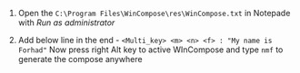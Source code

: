 1. Open the `C:\Program Files\WinCompose\res\WinCompose.txt` in Notepade with *Run as administrator*

2. Add below line in the end -
`<Multi_key> <m> <n> <f> : "My name is Forhad"`
Now press right Alt key to active WInCompose  and type `nmf` to generate the compose anywhere
